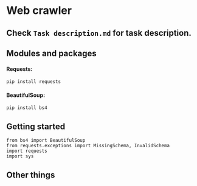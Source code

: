 # Web crawler
## Check `Task description.md` for task description.

## Modules and packages

#### Requests:
```
pip install requests
```

#### BeautifulSoup:
```
pip install bs4
```

## Getting started
```
from bs4 import BeautifulSoup
from requests.exceptions import MissingSchema, InvalidSchema
import requests
import sys
```
## Other things
